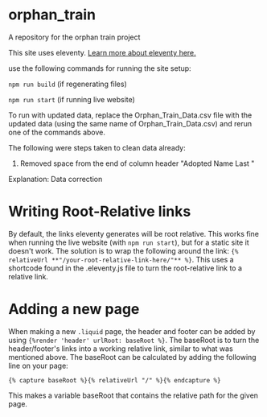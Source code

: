 # orphan_train
A repository for the orphan train project

This site uses eleventy. [Learn more about eleventy here.](https://www.11ty.dev/)

use the following commands for running the site setup:

`npm run build` (if regenerating files)

`npm run start` (if running live website)


To run with updated data, replace the Orphan_Train_Data.csv file with the updated data (using the same name of Orphan_Train_Data.csv) and rerun one of the commands above.

The following were steps taken to clean data already:

1. Removed space from the end of column header "Adopted Name Last "

Explanation: Data correction


# Writing Root-Relative links
By default, the links eleventy generates will be root relative. This works fine when running the live website (with `npm run start`), but for a static site it doesn't work. 
The solution is to wrap the following around the link: `{% relativeUrl **"/your-root-relative-link-here/"** %}`. This uses a shortcode found in the .eleventy.js file to turn the root-relative link to a relative link.

# Adding a new page
When making a new `.liquid` page, the header and footer can be added by using `{%render 'header' urlRoot: baseRoot %}`. The baseRoot is to turn the header/footer's links into a working relative link, similar to what was mentioned above. The baseRoot can be calculated by adding the following line on your page:

`{% capture baseRoot %}{% relativeUrl "/" %}{% endcapture %}`

This makes a variable baseRoot that contains the relative path for the given page. 

